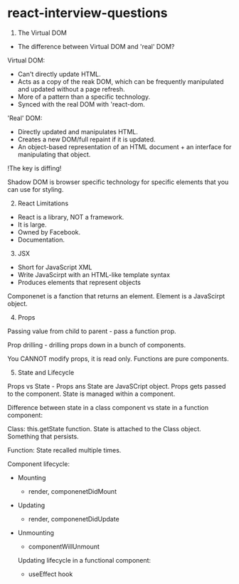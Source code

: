 # react-interview-questions

1. The Virtual DOM

- The difference between Virtual DOM and 'real' DOM?

Virtual DOM:

- Can't directly update HTML.
- Acts as a copy of the reak DOM, which can be frequently manipulated and updated without a page refresh.
- More of a pattern than a specific technology.
- Synced with the real DOM with 'react-dom.

'Real' DOM:

- Directly updated and manipulates HTML.
- Creates a new DOM/full repaint if it is updated.
- An object-based representation of an HTML document + an interface for manipulating that object.

!The key is diffing!

Shadow DOM is browser specific technology for specific elements that you can use for styling.

2. React Limitations

- React is a library, NOT a framework.
- It is large.
- Owned by Facebook.
- Documentation.

3. JSX

- Short for JavaScript XML
- Write JavaScirpt with an HTML-like template syntax
- Produces elements that represent objects

Componenet is a fanction that returns an element.
Element is a JavaScirpt object.

4. Props

Passing value from child to parent - pass a function prop.

Prop drilling - drilling props down in a bunch of components.

You CANNOT modify props, it is read only.
Functions are pure components.

5. State and Lifecycle

Props vs State - Props ans State are JavaSCript object. Props gets passed to the component. State is managed within a component.

Difference between state in a class component vs state in a function component:

Class: this.getState function. State is attached to the Class object. Something that persists.

Function: State recalled multiple times.

Component lifecycle:

- Mounting
  - render, componenetDidMount
- Updating
  - render, componenetDidUpdate
- Unmounting

  - componentWillUnmount

  Updating lifecycle in a functional component:

  - useEffect hook

